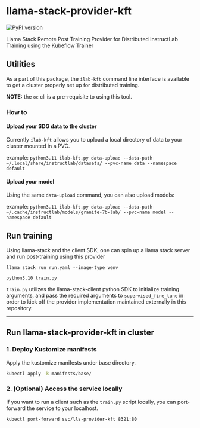 # llama-stack-provider-kft

[![PyPI version](https://img.shields.io/pypi/v/llama_stack_provider_kft.svg)](https://pypi.org/project/llama-stack-provider-kft/)

Llama Stack Remote Post Training Provider for Distributed InstructLab Training using the Kubeflow Trainer

## Utilities

As a part of this package, the `ilab-kft` command line interface is available to get a cluster properly set up for distributed training.

**NOTE:** the `oc` cli is a pre-requisite to using this tool.

### How to

#### Upload your SDG data to the cluster

Currently `ilab-kft` allows you to upload a local directory of data to your cluster mounted in a PVC.

example: `python3.11 ilab-kft.py data-upload --data-path ~/.local/share/instructlab/datasets/ --pvc-name data --namespace default`

#### Upload your model

Using the same `data-upload` command, you can also upload models:

example: `python3.11 ilab-kft.py data-upload --data-path ~/.cache/instructlab/models/granite-7b-lab/ --pvc-name model --namespace default`


## Run training

Using llama-stack and the client SDK, one can spin up a llama stack server and run post-training using this provider

```
llama stack run run.yaml --image-type venv

python3.10 train.py
```

`train.py` utilizes the llama-stack-client python SDK to initialize training arguments, and pass the required arguments to `supervised_fine_tune` in order to kick off the provider implementation maintained externally in this repository.

---

## Run llama-stack-provider-kft in cluster

### 1. Deploy Kustomize manifests
Apply the kustomize manifests under base directory.
```sh
kubectl apply -k manifests/base/
```

### 2. (Optional) Access the service locally
If you want to run a client such as the `train.py` script locally, you can port-forward the service to your localhost.
```sh
kubectl port-forward svc/lls-provider-kft 8321:80
```
